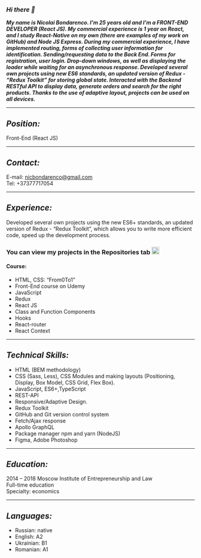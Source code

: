 ### ___Hi there 👋___

___My name is Niсolai Bondarenсo. I'm 25 years old and I'm a FRONT-END DEVELOPER (React JS). My commercial experience is 1 year on React, and I study React-Native on my own (there are examples of my work on GitHub) and Node JS Express. During my commercial experience, I have implemented routing, forms of collecting user information for identification. Sending/requesting data to the Back End. Forms for registration, user login. Drop-down windows, as well as displaying the loader while waiting for an asynchronous response.
	Developed several own projects using new ES6 standards, an updated version of Redux - “Redux Toolkit” for storing global state. Interacted with the Backend RESTful API to display data, generate orders and search for the right products. Thanks to the use of adaptive layout, projects can be used on all devices.___

____


## ___Position:___
Front-End (React JS)

____

## ___Contact:___
E-mail: nicbondarenco@gmail.com\
Tel: +37377717054

____

## ___Experience:___
Developed several own projects using the new ES6+ standards, an updated version of Redux - “Redux Toolkit”, which allows you to write more efficient code, speed up the development process.
### You can view my projects in the Repositories tab <img src="https://akush.spb.ru/Images/strelkaVverh.jpg" width="20" title="hover text">
#### Course:
* HTML, CSS: “From0To1”
* Front-End course on Udemy
* JavaScript
* Redux
* React JS
* Class and Function Components
* Hooks
* React-router
* React Context

____


## ___Technical Skills:___
* HTML (BEM methodology)
* CSS (Sass, Less), CSS Modules and making layouts (Positioning, Display, Box Model, CSS Grid,
Flex Box).
* JavaScript, ES6+,TypeScript
* REST-API
* Responsive/Adaptive Design.
* Redux Toolkit
* GitHub and Git version control system
* Fetch/Ajax response
* Apollo GraphQL
* Package manager npm and yarn (NodeJS)
* Figma, Adobe Photoshop

____


## ___Education:___
2014 – 2018 Moscow Institute of Entrepreneurship and Law\
Full-time education\
Specialty: economics

____


## ___Languages:___
* Russian: native
* English: A2
* Ukrainian: B1
* Romanian: A1
